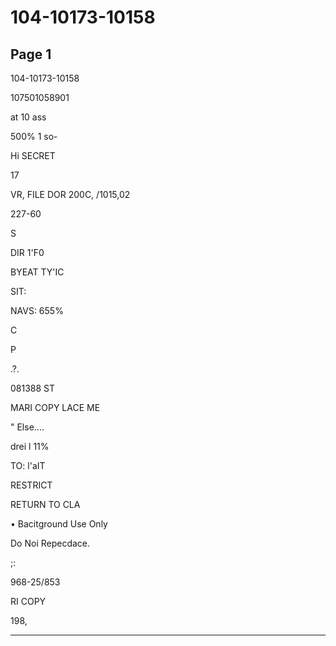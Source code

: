 # 104-10173-10158

## Page 1

104-10173-10158

107501058901

at 10 ass

500% 1 so-

Hi SECRET

17

VR, FILE DOR 200C, /1015,02

227-60

S

DIR 1'F0

BYEAT TY'IC

SIT:

NAVS: 655%

C

P

.?.

081388 ST

MARI COPY LACE ME

" Else....

drei l 11%

TO: l'aIT

RESTRICT

RETURN TO CLA

• Bacitground Use Only

Do Noi Repecdace.

;:

968-25/853

RI COPY

198,

---

